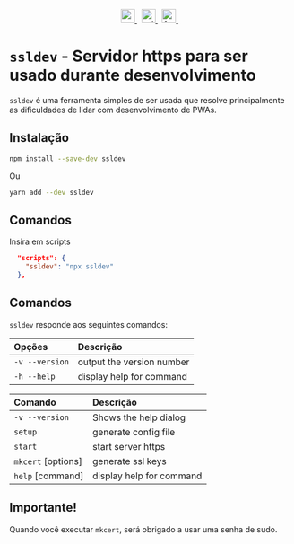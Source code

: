 <p align="center">
  <a href="https://badge.fury.io/js/ssldev">
    <img src="https://badge.fury.io/js/ssldev.svg" alt="npm version" height="25">
  </a>&nbsp;
  <a href="https://github.com/jacksonbicalho/ssldev/blob/master/LICENSE">
    <img src="https://img.shields.io/badge/license-MIT-blue.svg" alt="ssldev is released under the MIT license." height="25" />
  </a>&nbsp;
  <a href="https://github.com/jacksonbicalho/ssldev/actions/workflows/tests.yml">
    <img src="https://github.com/jacksonbicalho/ssldev/actions/workflows/tests.yml/badge.svg?branch=master" alt="format and tests" height="25" />
  </a>&nbsp;
</p>


# `ssldev` - Servidor https para ser usado durante desenvolvimento

`ssldev` é uma ferramenta simples de ser usada que resolve principalmente as dificuldades de lidar com desenvolvimento de PWAs.

## Instalação

```bash
npm install --save-dev ssldev
```

Ou

```bash
yarn add --dev ssldev
```

## Comandos

Insira em scripts

```json
  "scripts": {
    "ssldev": "npx ssldev"
  },
```

## Comandos

`ssldev` responde aos seguintes comandos:

| **Opções**     | **Descrição**             |
| :------------- | :------------------------ |
| `-v --version` | output the version number |
| `-h --help`    | display help for command  |

| **Comando**        | **Descrição**            |
| :----------------- | :----------------------- |
| `-v --version`     | Shows the help dialog    |
| `setup`            | generate config file     |
| `start`            | start server https       |
| `mkcert` [options] | generate ssl keys        |
| `help` [command]   | display help for command |

## Importante!

Quando você executar `mkcert`, será obrigado a usar uma senha de sudo.
